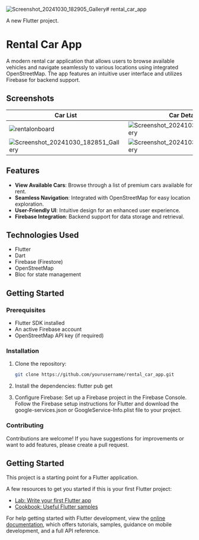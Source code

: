 ![Screenshot_20241030_182905_Gallery](https://github.com/user-attachments/assets/8089fb78-db6a-4a40-b541-9b68f5f00720)# rental_car_app

A new Flutter project.


# Rental Car App

A modern rental car application that allows users to browse available vehicles and navigate seamlessly to various locations using integrated OpenStreetMap. The app features an intuitive user interface and utilizes Firebase for backend support.

## Screenshots

| Car List                       | Car Details                     |
|--------------------------------|---------------------------------|
| ![rentalonboard](https://github.com/user-attachments/assets/4d0280ee-9e50-48f0-83fa-318f93342df8)| ![Screenshot_20241030_182905_Gallery](https://github.com/user-attachments/assets/f3d71eb4-6d77-4fd7-8316-65cbbacddb06) |
| ![Screenshot_20241030_182851_Gallery](https://github.com/user-attachments/assets/d5165175-1285-4313-868c-361f29f8e2c7) | ![Screenshot_20241030_182815_Gallery](https://github.com/user-attachments/assets/8aa8d8f5-6969-45ed-9a2c-68e4f920c916) |







## Features

- **View Available Cars**: Browse through a list of premium cars available for rent.
- **Seamless Navigation**: Integrated with OpenStreetMap for easy location exploration.
- **User-Friendly UI**: Intuitive design for an enhanced user experience.
- **Firebase Integration**: Backend support for data storage and retrieval.

## Technologies Used

- Flutter
- Dart
- Firebase (Firestore)
- OpenStreetMap
- Bloc for state management

## Getting Started

### Prerequisites

- Flutter SDK installed
- An active Firebase account
- OpenStreetMap API key (if required)

### Installation

1. Clone the repository:

   ```bash
   git clone https://github.com/yourusername/rental_car_app.git
2. Install the dependencies: flutter pub get

3. Configure Firebase:
  Set up a Firebase project in the Firebase Console.
  Follow the Firebase setup instructions for Flutter and download the google-services.json or GoogleService-Info.plist file to your project.


### Contributing
Contributions are welcome! If you have suggestions for improvements or want to add features, please create a pull request.

   
## Getting Started

This project is a starting point for a Flutter application.

A few resources to get you started if this is your first Flutter project:

- [Lab: Write your first Flutter app](https://docs.flutter.dev/get-started/codelab)
- [Cookbook: Useful Flutter samples](https://docs.flutter.dev/cookbook)

For help getting started with Flutter development, view the
[online documentation](https://docs.flutter.dev/), which offers tutorials,
samples, guidance on mobile development, and a full API reference.
